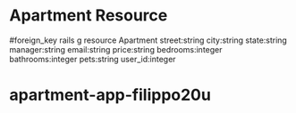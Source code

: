 
# Apartment Resource
#foreign_key
rails g resource Apartment street:string city:string state:string manager:string email:string price:string bedrooms:integer bathrooms:integer pets:string user_id:integer




# apartment-app-filippo20u
